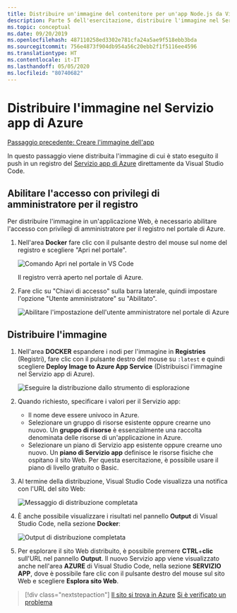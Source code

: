 ```yaml
---
title: Distribuire un'immagine del contenitore per un'app Node.js da Visual Studio Code
description: Parte 5 dell'esercitazione, distribuire l'immagine nel Servizio app di Azure
ms.topic: conceptual
ms.date: 09/20/2019
ms.openlocfilehash: 487110258ed3302e781cfa24a5ae9f518ebb3bda
ms.sourcegitcommit: 756e4873f904db954a56c20ebb2f1f5116ee4596
ms.translationtype: HT
ms.contentlocale: it-IT
ms.lasthandoff: 05/05/2020
ms.locfileid: "80740682"
---
```

# <a name="deploy-the-image-to-azure-app-service"></a>Distribuire l'immagine nel Servizio app di Azure

[Passaggio precedente: Creare l'immagine dell'app](tutorial-vscode-docker-node-04.md)

In questo passaggio viene distribuita l'immagine di cui è stato eseguito il push in un registro del [Servizio app di Azure](https://azure.microsoft.com/services/app-service/) direttamente da Visual Studio Code.

## <a name="enable-admin-access-on-the-registry"></a>Abilitare l'accesso con privilegi di amministratore per il registro

Per distribuire l'immagine in un'applicazione Web, è necessario abilitare l'accesso con privilegi di amministratore per il registro nel portale di Azure.

1. Nell'area **Docker** fare clic con il pulsante destro del mouse sul nome del registro e scegliere "Apri nel portale". 

    ![Comando Apri nel portale in VS Code](media/deploy-containers/open-in-portal.png)

    Il registro verrà aperto nel portale di Azure.

1. Fare clic su "Chiavi di accesso" sulla barra laterale, quindi impostare l'opzione "Utente amministratore" su "Abilitato".  
    
    ![Abilitare l'impostazione dell'utente amministratore nel portale di Azure](media/deploy-containers/access-keys.png)

## <a name="deploy-image"></a>Distribuire l'immagine

1. Nell'area **DOCKER** espandere i nodi per l'immagine in **Registries** (Registri), fare clic con il pulsante destro del mouse su `:latest` e quindi scegliere **Deploy Image to Azure App Service** (Distribuisci l'immagine nel Servizio app di Azure).

    ![Eseguire la distribuzione dallo strumento di esplorazione](media/deploy-containers/deploy-image-command.png)

1. Quando richiesto, specificare i valori per il Servizio app:

    - Il nome deve essere univoco in Azure.
    - Selezionare un gruppo di risorse esistente oppure crearne uno nuovo. Un **gruppo di risorse** è essenzialmente una raccolta denominata delle risorse di un'applicazione in Azure.
    - Selezionare un piano di Servizio app esistente oppure crearne uno nuovo. Un **piano di Servizio app** definisce le risorse fisiche che ospitano il sito Web. Per questa esercitazione, è possibile usare il piano di livello gratuito o Basic.

1. Al termine della distribuzione, Visual Studio Code visualizza una notifica con l'URL del sito Web:

    ![Messaggio di distribuzione completata](media/deploy-containers/deploy-successful.png)

1. È anche possibile visualizzare i risultati nel pannello **Output** di Visual Studio Code, nella sezione **Docker**:

    ![Output di distribuzione completata](media/deploy-containers/deploy-output.png)

1. Per esplorare il sito Web distribuito, è possibile premere **CTRL**+**clic** sull'URL nel pannello **Output**. Il nuovo Servizio app viene visualizzato anche nell'area **AZURE** di Visual Studio Code, nella sezione **SERVIZIO APP**, dove è possibile fare clic con il pulsante destro del mouse sul sito Web e scegliere **Esplora sito Web**.

> [!div class="nextstepaction"]
> [Il sito si trova in Azure](tutorial-vscode-docker-node-06.md) [Si è verificato un problema](https://www.research.net/r/PWZWZ52?tutorial=docker-extension&step=deploy-app)
